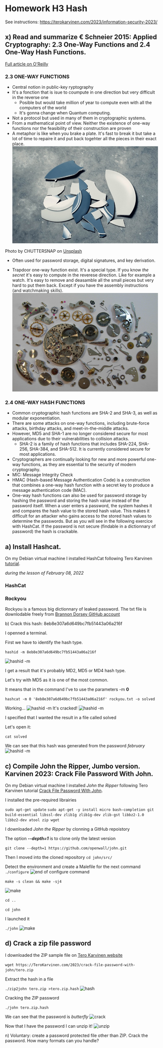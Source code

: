 # Homework H3 Hash
See instructions: https://terokarvinen.com/2023/information-security-2023/



## x) Read and summarize € Schneier 2015: Applied Cryptography: 2.3 One-Way Functions and 2.4 One-Way Hash Functions.
[Full article on O'Reilly](https://learning.oreilly.com/library/view/applied-cryptography-protocols/9781119096726/10_chap02.html#chap02-sec003 "Hypertext link")

### 2.3 ONE-WAY FUNCTIONS
+ Central notion in public-key  ryptography
+ It's a fonction that is isue to coumpute in one direction but very difficult in the reverse one
    + Posible but would take million of year to compute even with all the computers of the world
    + It's gonna change when Quantum computing.
+ Not a protocol but used in many of them in cryptographic systems.
+ From a mathematical point of view. Neither the existence of one-way functions nor the feasibility of their construction are proven
+ A metaphor is like when you brake a plate. It's fast to break it but take a lot of time to repaire it and put back togehter all the pieces in their exact place.
![broken plate example](Pictures/broken_plate.jpg)

Photo by CHUTTERSNAP on [Unsplash](https://unsplash.com/photos/u3ZDnIMCfIs?utm_source=unsplash&utm_medium=referral&utm_content=creditCopyText)

+ Often used for password storage, digital signatures, and key derivation.


+ Trapdoor one-way function exist. It's a special type. If you know _the secret_ it's easy to compute in the reverese direction. Like for example a watch. It's easy to remove and deasamble all the small pieces but very hard to put them back. Except if you have the assembly instructions (and watchmaking skills).  
![broken plate example](Pictures/watch_pieces.jpg)



### 2.4 ONE-WAY HASH FUNCTIONS

+ Common cryptographic hash functions are SHA-2 and SHA-3, as well as modular exponentiation.
+ There are some attacks on one-way functions, including brute-force attacks, birthday attacks, and meet-in-the-middle attacks.
+ However, MD5 and SHA-1 are no longer considered secure for most applications due to their vulnerabilities to collision attacks.
    + SHA-2 is a family of hash functions that includes SHA-224, SHA-256, SHA-384, and SHA-512. It is currently considered secure for most applications.
+ Cryptographers are continually looking for new and more powerful one-way functions, as they are essential to the security of modern cryptography.
+ MIC: Message Integrity Check
+ HMAC (Hash-based Message Authentication Code) is a construction that combines a one-way hash function with a secret key to produce a message authentication code (MAC).
+ One-way hash functions can also be used for password storage by hashing the password and storing the hash value instead of the password itself. When a user enters a password, the system hashes it and compares the hash value to the stored hash value. This makes it difficult for an attacker who gains access to the stored hash values to determine the passwords. But as you will see in the following exercice with HashCat. If the password is not secure (findable in a dictionnary of password) the hash is crackable.


## a) Install Hashcat.

On my Debian virtual machine I installed HashCat following Tero Karvinen [tutorial](https://terokarvinen.com/2022/cracking-passwords-with-hashcat/).

_during the lesson of February 08, 2022_

### HashCat

### Rockyou
Rockyou is a famous big dictionnary of leaked password.
The txt file is downlodable freely from [Brannon Dorsey GitHub account](https://github.com/brannondorsey/naive-hashcat/releases)

b) Crack this hash: 8eb8e307a6d649bc7fb51443a06a216f

I openned a terminal. 

First we have to identify the hash type.

```hashid -m 8eb8e307a6d649bc7fb51443a06a216f```

![hashid -m ](Pictures/hashcat_1.png) 

I get a result that it's probably MD2, MD5 or MD4 hash type.

Let's try with MD5 as it is one of the most common.

It means that in the command I've to use the parameters -m **0**

```hashcat -m 0 '8eb8e307a6d649bc7fb51443a06a216f' rockyou.txt -o solved```

Working...
![hashid -m ](Pictures/hashcat_2.png) 
It's cracked!
![hashid -m ](pPctures/hashcat_3.png) 

I specified that I wanted the result in a file called solved

Let's open it:

`cat solved`

We can see that this hash was generated from the password _february_
![hashid -m ](Pictures/hashcat_4.png) 

## c) Compile John the Ripper, Jumbo version. Karvinen 2023: Crack File Password With John.

On my Debian virtual machine I installed _John the Ripper_ following Tero Karvinen tutorial [Crack File Password With John](https://terokarvinen.com/2023/crack-file-password-with-john/).

I installed the pre-required librairies

`sudo apt-get update`
`sudo apt-get -y install micro bash-completion git build-essential libssl-dev zlib1g zlib1g-dev zlib-gst libbz2-1.0 libbz2-dev atool zip wget`

I downloaded _John the Ripper_ by clonning a GitHub repoistory

The option **_--depth=1_** is to clone only the latest version

`git clone --depth=1 https://github.com/openwall/john.git`

Then I moved into the cloned repository
`cd john/src/`

Detect the environment and create a Malefile for the next command
`./configure`
![end of configure command](Pictures/john_1.png) 

`make -s clean && make -sj4`

![make](Pictures/john_2.png) 

`cd ..`

`cd john`

I launched it

`./john`
![make](Pictures/john_3.png) 

## d) Crack a zip file password
I downloaded the ZIP sample file on [Tero Karvinen website](https://terokarvinen.com/2023/crack-file-password-with-john/tero.zip)

`wget https://TeroKarvinen.com/2023/crack-file-password-with-john/tero.zip`


Extract the hash in a file

`./zip2john tero.zip >tero.zip.hash`
![hash](Pictures/john_4.png) 

Cracking the ZIP password

`./john tero.zip.hash`

We can see that the password is _butterfly_
![crack](Pictures/john_5.png) 

Now that I have the password I can unzip it!
![unzip](Pictures/john_6.png) 


n) Voluntary: create a password protected file other than ZIP. Crack the password. How many formats can you handle?

